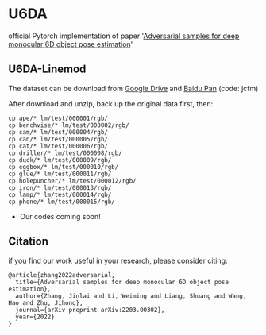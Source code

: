 # U6DA
official Pytorch implementation of paper '[Adversarial samples for deep monocular 6D object pose estimation](https://arxiv.org/abs/2203.00302)'


## U6DA-Linemod
The dataset can be download from [Google Drive](https://drive.google.com/file/d/1jmELumR2CuIXv1urLykoHoFtiMdg9xWx/view?usp=sharing) and [Baidu Pan](https://pan.baidu.com/s/12VREdD1BqFRTUtE-laomJg) (code: jcfm)

After download and unzip, back up the original data first, then:
```
cp ape/* lm/test/000001/rgb/
cp benchvise/* lm/test/000002/rgb/
cp cam/* lm/test/000004/rgb/
cp can/* lm/test/000005/rgb/
cp cat/* lm/test/000006/rgb/
cp driller/* lm/test/000008/rgb/
cp duck/* lm/test/000009/rgb/
cp eggbox/* lm/test/000010/rgb/
cp glue/* lm/test/000011/rgb/
cp holepuncher/* lm/test/000012/rgb/
cp iron/* lm/test/000013/rgb/
cp lamp/* lm/test/000014/rgb/
cp phone/* lm/test/000015/rgb/
```

* Our codes coming soon!

## Citation
if you find our work useful in your research, please consider citing:
```
@article{zhang2022adversarial,
  title={Adversarial samples for deep monocular 6D object pose estimation},
  author={Zhang, Jinlai and Li, Weiming and Liang, Shuang and Wang, Hao and Zhu, Jihong},
  journal={arXiv preprint arXiv:2203.00302},
  year={2022}
}
```
